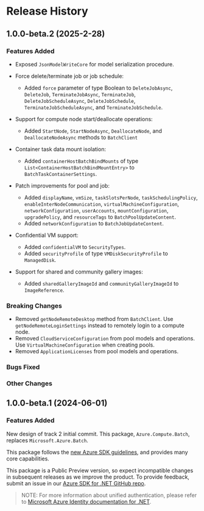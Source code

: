 # Release History

## 1.0.0-beta.2 (2025-2-28)

### Features Added

- Exposed `JsonModelWriteCore` for model serialization procedure.

- Force delete/terminate job or job schedule:
  - Added `force` parameter of type Boolean to `DeleteJobAsync`, `DeleteJob`, `TerminateJobAsync`, `TerminateJob`, `DeleteJobScheduleAsync`, `DeleteJobSchedule`, `TerminateJobScheduleAsync`, and `TerminateJobSchedule`.

- Support for compute node start/deallocate operations:
  - Added `StartNode`, `StartNodeAsync`, `DeallocateNode`, and `DeallocateNodeAsync` methods to `BatchClient`

- Container task data mount isolation:
  - Added `containerHostBatchBindMounts` of type `List<ContainerHostBatchBindMountEntry>` to `BatchTaskContainerSettings`.

- Patch improvements for pool and job:
  - Added `displayName`, `vmSize`, `taskSlotsPerNode`, `taskSchedulingPolicy`, `enableInterNodeCommunication`, `virtualMachineConfiguration`, `networkConfiguration`, `userAccounts`, `mountConfiguration`, `upgradePolicy`, and `resourceTags` to `BatchPoolUpdateContent`.
  - Added `networkConfiguration` to `BatchJobUpdateContent`.

- Confidential VM support:
  - Added `confidentialVM` to `SecurityTypes`.
  - Added `securityProfile` of type `VMDiskSecurityProfile` to `ManagedDisk`.

- Support for shared and community gallery images:
  - Added `sharedGalleryImageId` and `communityGalleryImageId` to `ImageReference`.
### Breaking Changes

- Removed `getNodeRemoteDesktop` method from `BatchClient`. Use `getNodeRemoteLoginSettings` instead to remotely login to a compute node.
- Removed `CloudServiceConfiguration` from pool models and operations. Use `VirtualMachineConfiguration` when creating pools.
- Removed `ApplicationLicenses` from pool models and operations.

### Bugs Fixed

### Other Changes

## 1.0.0-beta.1 (2024-06-01)

### Features Added

New design of track 2 initial commit. This package, `Azure.Compute.Batch`, replaces `Microsoft.Azure.Batch`.

This package follows the [new Azure SDK guidelines](https://azure.github.io/azure-sdk/general_introduction.html), and provides many core capabilities.

This package is a Public Preview version, so expect incompatible changes in subsequent releases as we improve the product. To provide feedback, submit an issue in our [Azure SDK for .NET GitHub repo](https://github.com/Azure/azure-sdk-for-net/issues).

> NOTE: For more information about unified authentication, please refer to [Microsoft Azure Identity documentation for .NET](https://learn.microsoft.com/dotnet/api/overview/azure/identity-readme?view=azure-dotnet).
